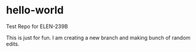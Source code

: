 # hello-world
Test Repo for ELEN-239B

This is just for fun. I am creating a new branch and making bunch of random edits.
